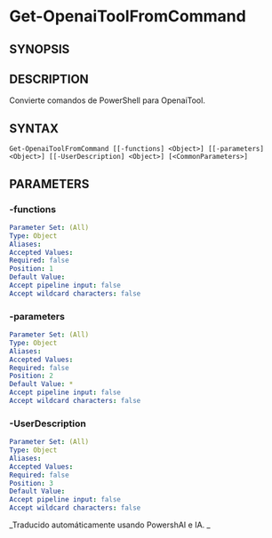 ﻿---
external help file: powershai-help.xml
schema: 2.0.0
powershai: true
---

# Get-OpenaiToolFromCommand

## SYNOPSIS <!--!= @#Synop !-->


## DESCRIPTION <!--!= @#Desc !-->
Convierte comandos de PowerShell para OpenaiTool.

## SYNTAX <!--!= @#Syntax !-->

```
Get-OpenaiToolFromCommand [[-functions] <Object>] [[-parameters] <Object>] [[-UserDescription] <Object>] [<CommonParameters>]
```

## PARAMETERS <!--!= @#Params !-->

### -functions

```yml
Parameter Set: (All)
Type: Object
Aliases: 
Accepted Values: 
Required: false
Position: 1
Default Value: 
Accept pipeline input: false
Accept wildcard characters: false
```

### -parameters

```yml
Parameter Set: (All)
Type: Object
Aliases: 
Accepted Values: 
Required: false
Position: 2
Default Value: *
Accept pipeline input: false
Accept wildcard characters: false
```

### -UserDescription

```yml
Parameter Set: (All)
Type: Object
Aliases: 
Accepted Values: 
Required: false
Position: 3
Default Value: 
Accept pipeline input: false
Accept wildcard characters: false
```


<!--PowershaiAiDocBlockStart-->
_Traducido automáticamente usando PowershAI e IA. 
_
<!--PowershaiAiDocBlockEnd-->
